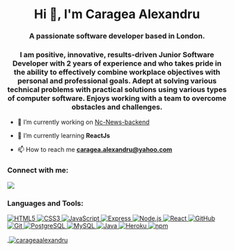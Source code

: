 <h1 align="center">Hi 👋, I'm Caragea Alexandru</h1>

<h3 align="center">A passionate software developer based in London.</h3>
<h3 align="center">I am positive, innovative, results-driven Junior Software Developer with 2 years of experience and who takes pride in the ability to effectively combine workplace objectives with personal and professional goals. Adept at solving various technical problems with practical solutions using various types of computer software.
Enjoys working with a team to overcome obstacles and challenges.</h3>

- 🔭 I’m currently working on [Nc-News-backend](https://github.com/CarageaAlexandru/News-Project-Backend)

- 🌱 I’m currently learning **ReactJs**

- 📫 How to reach me **caragea.alexandru@yahoo.com**

<h3  align="left">Connect with me:</h3>
<p  align="left">
<a  href="https://www.linkedin.com/in/carageaalexandru/"  target="_blank"><img src="https://img.shields.io/badge/LinkedIn-0a66c2.svg?logo=linkedin&style=flat-square" /></a>
</p>

<h3  align="left">Languages and Tools:</h3>

<p  align="center"> <a  href="https://www.w3schools.com/css/"  target="_blank"  rel="noreferrer">

![HTML5](https://img.shields.io/badge/HTML5-ececec.svg?logo=html5&style=flat-square) ![CSS3](https://img.shields.io/badge/CSS3-2572b6.svg?logo=css3&style=flat-square) ![JavaScript](https://img.shields.io/badge/JavaScript-000.svg?logo=javascript&style=flat-square) ![Express](https://img.shields.io/badge/Express-000.svg?logo=express&style=flat-square) ![Node.js](https://img.shields.io/badge/Node.js-323232.svg?logo=node.js&style=flat-square) ![React](https://img.shields.io/badge/React-20232a.svg?logo=react&style=flat-square) ![GitHub](https://img.shields.io/badge/GitHub-181717.svg?logo=github&style=flat-square) ![Git](https://img.shields.io/badge/Git-f0efe7.svg?logo=git&style=flat-square)  ![PostgreSQL](https://img.shields.io/badge/PostgreSQL-fff.svg?logo=postgresql&style=flat-square) ![MySQL](https://img.shields.io/badge/MySQL-f29111.svg?logo=mysql&style=flat-square) ![Java](https://img.shields.io/badge/Java-007396.svg?logo=java&style=flat-square) ![Heroku](https://img.shields.io/badge/Heroku-430098.svg?logo=heroku&style=flat-square) ![npm](https://img.shields.io/badge/npm-cb3837.svg?logo=npm&style=flat-square)

<p>&nbsp;<img align="center" src="https://github-readme-stats.vercel.app/api?username=carageaalexandru&show_icons=true&locale=en" alt="carageaalexandru" /></p>
